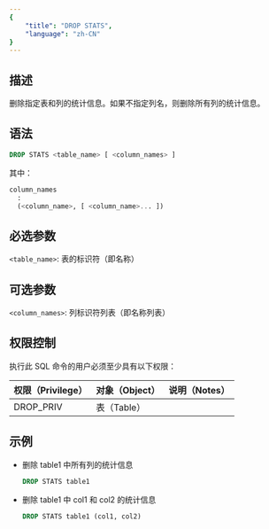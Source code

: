 ```yaml
---
{
    "title": "DROP STATS",
    "language": "zh-CN"
}
---
```


## 描述

删除指定表和列的统计信息。如果不指定列名，则删除所有列的统计信息。

## 语法

```sql
DROP STATS <table_name> [ <column_names> ]
```

其中：

```sql
column_names
  :
  (<column_name>, [ <column_name>... ])
```

## 必选参数

`<table_name>`: 表的标识符（即名称）

## 可选参数

`<column_names>`: 列标识符列表（即名称列表）

## 权限控制

执行此 SQL 命令的用户必须至少具有以下权限：

| 权限（Privilege） | 对象（Object） | 说明（Notes） |
| :---------------- | :------------- | :------------ |
| DROP_PRIV         | 表（Table）    |               |

## 示例

- 删除 table1 中所有列的统计信息

    ```sql
    DROP STATS table1
    ```

- 删除 table1 中 col1 和 col2 的统计信息

    ```sql
    DROP STATS table1 (col1, col2)
    ```
